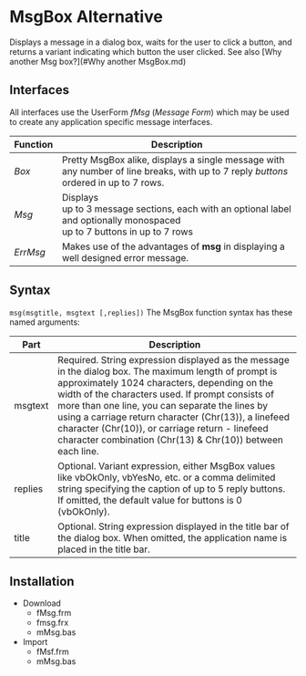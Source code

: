 # MsgBox Alternative

Displays a message in a dialog box, waits for the user to click a button, and returns a variant indicating which button the user clicked.
See also [Why another Msg box?](#Why another MsgBox.md)

## Interfaces
All interfaces use the UserForm _fMsg_ (_Message Form_) which may be used to create any application specific message interfaces.

| Function | Description |
| -------- | ----------- |
| _Box_ | Pretty MsgBox alike, displays a single message with any number of line breaks, with up to 7 reply _buttons_ ordered in up to 7 rows. |
| _Msg_ | Displays<br>up to 3 message sections, each with an optional label and optionally monospaced<br>up to 7 buttons in up to 7 rows |
| _ErrMsg_ | Makes use of the advantages of **msg** in displaying a well designed error message. |


## Syntax
`msg(msgtitle, msgtext [,replies])`
The MsgBox function syntax has these named arguments:

| Part | Description |
| ---- | ----------- |
| msgtext | Required.  String expression displayed as the message in the dialog box. The maximum length of prompt is approximately 1024 characters, depending on the width of the characters used. If prompt consists of more than one line, you can separate the lines by using a carriage return character (Chr(13)), a linefeed character (Chr(10)), or carriage return - linefeed character combination (Chr(13) & Chr(10)) between each line. |
| replies | Optional.  Variant expression, either MsgBox values like vbOkOnly, vbYesNo, etc. or a comma delimited string specifying the caption of up to 5 reply buttons. If omitted, the default value for buttons is 0 (vbOkOnly). |
| title | Optional. String expression displayed in the title bar of the dialog box. When omitted, the application name is placed in the title bar. |

## Installation

- Download
  - fMsg.frm
  - fmsg.frx
  - mMsg.bas
- Import
  - fMsf.frm
  - mMsg.bas

